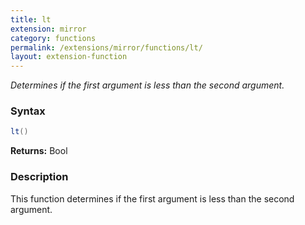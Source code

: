 ```yaml
---
title: lt
extension: mirror
category: functions
permalink: /extensions/mirror/functions/lt/
layout: extension-function
---
```


_Determines if the first argument is less than the second argument._

### Syntax ###
```cs
lt()
```

**Returns:** Bool

### Description

This function determines if the first argument is less than the second argument. 

